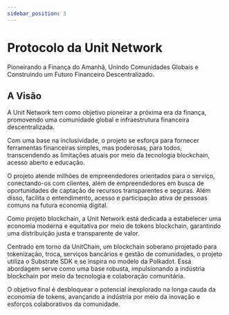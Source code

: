 ```yaml
---
sidebar_position: 3
---
```


# Protocolo da Unit Network

Pioneirando a Finança do Amanhã, Unindo Comunidades Globais e Construindo um Futuro Financeiro Descentralizado.

## A Visão

A Unit Network tem como objetivo pioneirar a próxima era da finança, promovendo uma comunidade global e infraestrutura financeira descentralizada.

Com uma base na inclusividade, o projeto se esforça para fornecer ferramentas financeiras simples, mas poderosas, para todos, transcendendo as limitações atuais por meio da tecnologia blockchain, acesso aberto e educação.

O projeto atende milhões de empreendedores orientados para o serviço, conectando-os com clientes, além de empreendedores em busca de oportunidades de captação de recursos transparentes e seguras. Além disso, facilita o entendimento, acesso e participação ativa de pessoas comuns na futura economia digital.

Como projeto blockchain, a Unit Network está dedicada a estabelecer uma economia moderna e equitativa por meio de tokens blockchain, garantindo uma distribuição justa e transparente de valor.

Centrado em torno da UnitChain, um blockchain soberano projetado para tokenização, troca, serviços bancários e gestão de comunidades, o projeto utiliza o Substrate SDK e se inspira no modelo da Polkadot. Essa abordagem serve como uma base robusta, impulsionando a indústria blockchain por meio da tecnologia e colaboração comunitária.

O objetivo final é desbloquear o potencial inexplorado na longa cauda da economia de tokens, avançando a indústria por meio da inovação e esforços colaborativos da comunidade.

